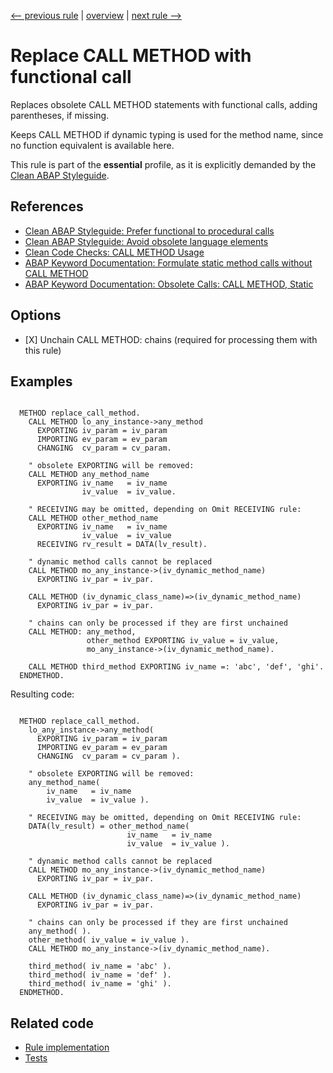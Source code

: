 [<-- previous rule](IfBlockAtMethodEndRule.md) | [overview](../rules.md) | [next rule -->](CreateObjectRule.md)

# Replace CALL METHOD with functional call

Replaces obsolete CALL METHOD statements with functional calls, adding parentheses, if missing.

Keeps CALL METHOD if dynamic typing is used for the method name, since no function equivalent is available here.

This rule is part of the **essential** profile, as it is explicitly demanded by the [Clean ABAP Styleguide](https://github.com/SAP/styleguides/blob/main/clean-abap/CleanABAP.md).

## References

* [Clean ABAP Styleguide: Prefer functional to procedural calls](https://github.com/SAP/styleguides/blob/main/clean-abap/CleanABAP.md#prefer-functional-to-procedural-calls)
* [Clean ABAP Styleguide: Avoid obsolete language elements](https://github.com/SAP/styleguides/blob/main/clean-abap/CleanABAP.md#avoid-obsolete-language-elements)
* [Clean Code Checks: CALL METHOD Usage](https://github.com/SAP/code-pal-for-abap/blob/master/docs/checks/call-method-usage.md)
* [ABAP Keyword Documentation: Formulate static method calls without CALL METHOD](https://help.sap.com/doc/abapdocu_latest_index_htm/latest/en-US/index.htm?file=abenmethod_call_guidl.htm)
* [ABAP Keyword Documentation: Obsolete Calls: CALL METHOD, Static](https://help.sap.com/doc/abapdocu_latest_index_htm/latest/en-US/index.htm?file=abapcall_method_static.htm)

## Options

* \[X\] Unchain CALL METHOD: chains \(required for processing them with this rule\)

## Examples


```ABAP

  METHOD replace_call_method.
    CALL METHOD lo_any_instance->any_method
      EXPORTING iv_param = iv_param
      IMPORTING ev_param = ev_param
      CHANGING  cv_param = cv_param.

    " obsolete EXPORTING will be removed:
    CALL METHOD any_method_name
      EXPORTING iv_name   = iv_name
                iv_value  = iv_value.

    " RECEIVING may be omitted, depending on Omit RECEIVING rule:
    CALL METHOD other_method_name
      EXPORTING iv_name   = iv_name
                iv_value  = iv_value
      RECEIVING rv_result = DATA(lv_result).

    " dynamic method calls cannot be replaced
    CALL METHOD mo_any_instance->(iv_dynamic_method_name)
      EXPORTING iv_par = iv_par. 

    CALL METHOD (iv_dynamic_class_name)=>(iv_dynamic_method_name)
      EXPORTING iv_par = iv_par. 

    " chains can only be processed if they are first unchained
    CALL METHOD: any_method,
                 other_method EXPORTING iv_value = iv_value,
                 mo_any_instance->(iv_dynamic_method_name).

    CALL METHOD third_method EXPORTING iv_name =: 'abc', 'def', 'ghi'.
  ENDMETHOD.
```

Resulting code:

```ABAP

  METHOD replace_call_method.
    lo_any_instance->any_method(
      EXPORTING iv_param = iv_param
      IMPORTING ev_param = ev_param
      CHANGING  cv_param = cv_param ).

    " obsolete EXPORTING will be removed:
    any_method_name(
        iv_name   = iv_name
        iv_value  = iv_value ).

    " RECEIVING may be omitted, depending on Omit RECEIVING rule:
    DATA(lv_result) = other_method_name(
                          iv_name   = iv_name
                          iv_value  = iv_value ).

    " dynamic method calls cannot be replaced
    CALL METHOD mo_any_instance->(iv_dynamic_method_name)
      EXPORTING iv_par = iv_par.

    CALL METHOD (iv_dynamic_class_name)=>(iv_dynamic_method_name)
      EXPORTING iv_par = iv_par.

    " chains can only be processed if they are first unchained
    any_method( ).
    other_method( iv_value = iv_value ).
    CALL METHOD mo_any_instance->(iv_dynamic_method_name).

    third_method( iv_name = 'abc' ).
    third_method( iv_name = 'def' ).
    third_method( iv_name = 'ghi' ).
  ENDMETHOD.
```

## Related code

* [Rule implementation](../../com.sap.adt.abapcleaner/src/com/sap/adt/abapcleaner/rules/commands/CallMethodRule.java)
* [Tests](../../test/com.sap.adt.abapcleaner.test/src/com/sap/adt/abapcleaner/rules/commands/CallMethodTest.java)

